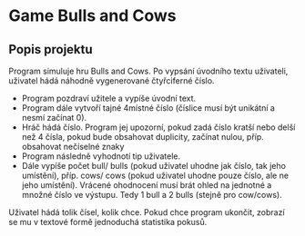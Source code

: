 # Game Bulls and Cows

## Popis projektu
Program simuluje hru Bulls and Cows. Po vypsání úvodního textu uživateli, uživatel hádá náhodně vygenerované čtyřciferné číslo. 

- Program pozdraví užitele a vypíše úvodní text.
- Program dále vytvoří tajné 4místné číslo (číslice musí být unikátní a nesmí začínat 0).
- Hráč hádá číslo. Program jej upozorní, pokud zadá číslo kratší nebo delší než 4 čísla, pokud bude obsahovat duplicity, začínat nulou, příp. obsahovat nečíselné znaky
- Program následně vyhodnotí tip uživatele.
- Dále vypíše počet bull/ bulls (pokud uživatel uhodne jak číslo, tak jeho umístění), příp. cows/ cows (pokud uživatel uhodne pouze číslo, ale ne jeho umístění). Vrácené ohodnocení musí brát ohled na jednotné a množné číslo ve výstupu. Tedy 1 bull a 2 bulls (stejně pro cow/cows).

Uživatel hádá tolik čísel, kolik chce. Pokud chce program ukončit, zobrazí se mu v textové formě jednoduchá statistika pokusů.
